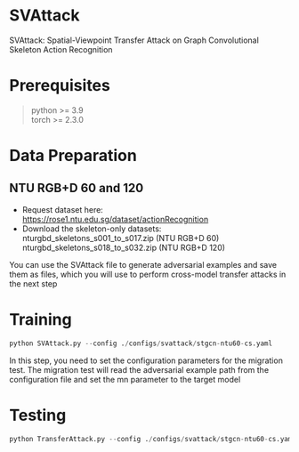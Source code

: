 # SVAttack
SVAttack: Spatial-Viewpoint Transfer Attack on Graph Convolutional Skeleton Action Recognition

# Prerequisites
> python >= 3.9  
  torch >= 2.3.0

# Data Preparation
## NTU RGB+D 60 and 120
- Request dataset here: https://rose1.ntu.edu.sg/dataset/actionRecognition
- Download the skeleton-only datasets:  
  nturgbd_skeletons_s001_to_s017.zip (NTU RGB+D 60)  
  nturgbd_skeletons_s018_to_s032.zip (NTU RGB+D 120)

You can use the SVAttack file to generate adversarial examples and save them as files, which you will use to perform cross-model transfer attacks in the next step
# Training
```python
python SVAttack.py --config ./configs/svattack/stgcn-ntu60-cs.yaml
```

In this step, you need to set the configuration parameters for the migration test. The migration test will read the adversarial example path from the configuration file and set the mn parameter to the target model
# Testing
```python
python TransferAttack.py --config ./configs/svattack/stgcn-ntu60-cs.yaml --mn agcn
```